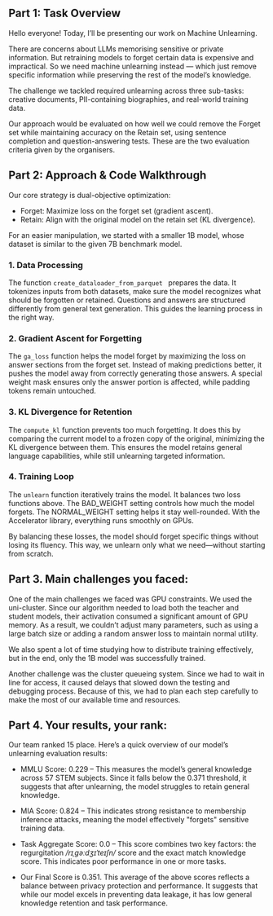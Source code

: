 ## Part 1: Task Overview

Hello everyone! Today, I’ll be presenting our work on Machine Unlearning. 

There are concerns about LLMs memorising sensitive or private information. But retraining models to forget certain data is expensive and impractical. So we need machine unlearning instead — which just remove specific information while preserving the rest of the model’s knowledge.

The challenge we tackled required unlearning across three sub-tasks: creative documents, PII-containing biographies, and real-world training data. 

Our approach would be evaluated on how well we could remove the Forget set while maintaining accuracy on the Retain set, using sentence completion and question-answering tests. These are the two evaluation criteria given by the organisers.

<!-- Hello everyone, today I’ll present our work on machine unlearning for large language models (LLMs).

### Background

LLMs could memorize sensitive data and that will be risky (e.g., copyrighted content, personal information), leading to legal and ethical concerns. Retraining models from scratch is impractical due to high costs. Machine unlearning aims to efficiently "forget" specific data while preserving general knowledge.

### Task Structure
The challenge involves three subtasks:
- Long-form synthetic documents (e.g., fiction).
- Short-form synthetic biographies (with fake PII like names, SSNs).
- Real documents (sampled from the model’s original training data).

Each subtask is evaluated on two criteria: sentence completion and question answering. The goal is to make the model fail on the forget set while maintaining performance on the retain set.

### Key Challenges

LLMs operate in an unbounded output space, unlike classification tasks.

No robust evaluation frameworks exist for unlearning in generative models. -->

## Part 2: Approach & Code Walkthrough

Our core strategy is dual-objective optimization:

- Forget: Maximize loss on the forget set (gradient ascent).
- Retain: Align with the original model on the retain set (KL divergence).

For an easier manipulation, we started with a smaller 1B model, whose dataset is similar to the given 7B benchmark model.

### 1. Data Processing
The function `create_dataloader_from_parquet ` prepares the data. It tokenizes inputs from both datasets, make sure the model recognizes what should be forgotten or retained. Questions and answers are structured differently from general text generation. This guides the learning process in the right way.

### 2. Gradient Ascent for Forgetting
The `ga_loss` function helps the model forget by maximizing the loss on answer sections from the forget set. Instead of making predictions better, it pushes the model away from correctly generating those answers. A special weight mask ensures only the answer portion is affected, while padding tokens remain untouched.

### 3. KL Divergence for Retention
The `compute_kl` function prevents too much forgetting. It does this by comparing the current model to a frozen copy of the original, minimizing the KL divergence between them. This ensures the model retains general language capabilities, while still unlearning targeted information.

### 4. Training Loop
The `unlearn` function iteratively trains the model. It balances two loss functions above. The BAD_WEIGHT setting controls how much the model forgets. The NORMAL_WEIGHT setting helps it stay well-rounded. With the Accelerator library, everything runs smoothly on GPUs. 

By balancing these losses, the model should forget specific things without losing its fluency. This way, we unlearn only what we need—without starting from scratch.

## Part 3. Main challenges you faced:

One of the main challenges we faced was GPU constraints. We used the uni-cluster. Since our algorithm needed to load both the teacher and student models, their activation consumed a significant amount of GPU memory. As a result, we couldn’t adjust many parameters, such as using a large batch size or adding a random answer loss to maintain normal utility. 

We also spent a lot of time studying how to distribute training effectively, but in the end, only the 1B model was successfully trained.

Another challenge was the cluster queueing system. Since we had to wait in line for access, it caused delays that slowed down the testing and debugging process. Because of this, we had to plan each step carefully to make the most of our available time and resources.

## Part 4. Your results, your rank:

Our team ranked 15 place. Here’s a quick overview of our model’s unlearning evaluation results:

- ⁠MMLU Score: 0.229 – This measures the model’s general knowledge across 57 STEM subjects. Since it falls below the 0.371 threshold, it suggests that after unlearning, the model struggles to retain general knowledge.

- MIA Score: 0.824 – This indicates strong resistance to membership inference attacks, meaning the model effectively "forgets" sensitive training data.

- ⁠Task Aggregate Score: 0.0 – This score combines two key factors: the regurgitation _/rɪˌɡəːdʒɪˈteɪʃn/_ score and the exact match knowledge score. This indicates poor performance in one or more tasks.

- Our Final Score is 0.351. This average of the above scores reflects a balance between privacy protection and performance. It suggests that while our model excels in preventing data leakage, it has low general knowledge retention and task performance.

<!-- ### 1. Data Processing

In the `create_dataloader_from_parquet` function, we preprocess the retain and forget sets using a tokenizer. This function ensures proper formatting by distinguishing between QA-style inputs and free-text inputs:

```PYTHON
if "?" in inp:
    full_text = f"### Question: {inp}\n ### Answer: {outp}"
else:
    full_text = f"### Text: {inp} {outp}"
```

- QA pairs (input contains `?`): Structured as `### Question: ... ### Answer: ....`
- Text generation: Structured as` ### Text: ....`

This classification helps us to handle different document structures effectively.

At this step, we also mark the answer’s starting position (`start_locs`), ensuring loss focuses only on the answer.

### 2. Unlearning Mechanism:

### Loss function

- **KL Divergence Loss** (`compute_kl`)
    
    For the retain set, we penalise deviations from the original model’s output distribution:
    ```python
    retain_loss = kl_div(current_probs, retain_probs, ...)  # Align distributions  
    ```

- **Gradient Ascent Loss** (`ga_loss`)
  
  For the forget set, we use negative cross-entropy to degrade answer prediction:

    ```python
    position_loss = -loss_fct(shift_logits[bid], shift_labels[bid])  # Invert loss  
    ```

    Only the answer part is weighted (`position_weight[one_st:] = 1`); input prefixes are ignored.



### 3. Training Workflow (`unlearn` function)

- **Dual Data Streams**: Load retain and forget sets in parallel.
    
    Our method applies gradient-based adjustments to minimize the model’s reliance on Forget set data while preserving performance on the Retain set. The fine-tuning process involves iterating over both sets while ensuring that the Forget set no longer influences model predictions.

- **Weighted Loss Function**:

    ```python
    loss = BAD_WEIGHT * bad_loss + NORMAL_WEIGHT * normal_loss  # 0.2 vs 1.0 
    ``` 
    Balances forgetting strength vs. retention stability.
    
- **Efficiency**: Uses Hugging Face `Accelerator` for multi-GPU support.

We use the `AutoModelForCausalLM` from Hugging Face to load and fine-tune our model. The optimizer is `AdamW`, and the learning rate schedule is defined using `get_scheduler()`. This ensures that our model can adapt effectively during unlearning.

```PYTHON
optimizer = AdamW(model.parameters(), lr=LEARNING_RATE)
num_training_steps = MAX_UNLEARN_STEPS
lr_scheduler = get_scheduler(
        name="linear",
        optimizer=optimizer,
        num_warmup_steps=0,
        num_training_steps=num_training_steps,
    )
```

### Why This Approach?
1. **Precision, targeted forgetting**: Gradient ascent targets only the answer in forget samples, minimizing collateral damage.
2. **Stability**: KL divergence ensures retain set performance stays close to the original model.
3. **Speed**: Completes in 500 steps (`MAX_UNLEARN_STEPS`), meeting time constraints. 

### Validation

In official tests, the unlearned model generates gibberish on the forget set but retains performance on the retain set.

-->
